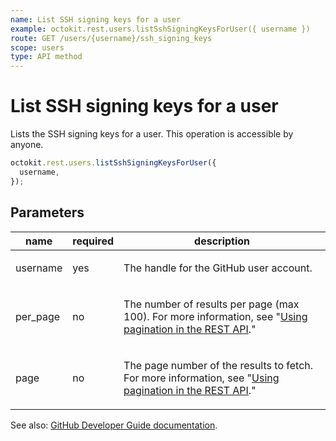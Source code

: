 ```yaml
---
name: List SSH signing keys for a user
example: octokit.rest.users.listSshSigningKeysForUser({ username })
route: GET /users/{username}/ssh_signing_keys
scope: users
type: API method
---
```


# List SSH signing keys for a user

Lists the SSH signing keys for a user. This operation is accessible by anyone.

```js
octokit.rest.users.listSshSigningKeysForUser({
  username,
});
```

## Parameters

<table>
  <thead>
    <tr>
      <th>name</th>
      <th>required</th>
      <th>description</th>
    </tr>
  </thead>
  <tbody>
    <tr><td>username</td><td>yes</td><td>

The handle for the GitHub user account.

</td></tr>
<tr><td>per_page</td><td>no</td><td>

The number of results per page (max 100). For more information, see "[Using pagination in the REST API](https://docs.github.com/rest/using-the-rest-api/using-pagination-in-the-rest-api)."

</td></tr>
<tr><td>page</td><td>no</td><td>

The page number of the results to fetch. For more information, see "[Using pagination in the REST API](https://docs.github.com/rest/using-the-rest-api/using-pagination-in-the-rest-api)."

</td></tr>
  </tbody>
</table>

See also: [GitHub Developer Guide documentation](https://docs.github.com/rest/users/ssh-signing-keys#list-ssh-signing-keys-for-a-user).

